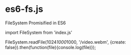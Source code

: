 # es6-fs.js
FileSystem Promisified in ES6

import FileSystem from 'index.js'

FileSystem.readFile(1024*1000*1000, '/video.webm', {create: false}).then(function(file){console.log(file)});
